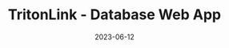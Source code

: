 ---
title: "TritonLink - Database Web App"
collection: projects
permalink: /projects/2023-tritonlink
date: 2023-06-12
venue: 'TritonLink - Database Web App'
youtube: 'https://youtu.be/WuNjX2rVSFg'
link: 'https://youtu.be/WuNjX2rVSFg'
github: 'https://github.com/ahvuong/TritonLink-Database-Web-App'
citation: "In a collaborative endeavor, a duo collaborated to develop a web application that addressed extensive data maintenance and querying needs. The application was built using PostgreSQL, SQL, Java, JSP, and HTML, resulting in a robust solution that effectively tackled the project's complexities."
---